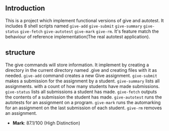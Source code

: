 ## Introduction

This is a project which implement functional versions of give and autotest. It includes 8 shell scripts named `give-add` `give-submit` `give-summary` `give-status` `give-fetch` `give-autotest` `give-mark` `give-rm`. It's feature match the behaviour of reference implementation(The real autotest application).

## structure

The give commands will store information. It implement by creating a directory in the current directory named .give and creating files with it as needed.
`give-add` command creates a new Give assignment.
`give-submit` makes a submission for the assignment by a student.
`give-summary` lists all assignments. with a count of how many students have made submissions.
`give-status` lists all submissions a student has made.
`give-fetch` outputs the contents of a submission the student has made.
`give-autotest` runs the autotests for an assignment on a program.
`give-mark` runs the automarking for an assignment on the last submission of each student.
`give-rm` removes an assignment.

- **Mark**: 87.1/100 (High Distinction)

